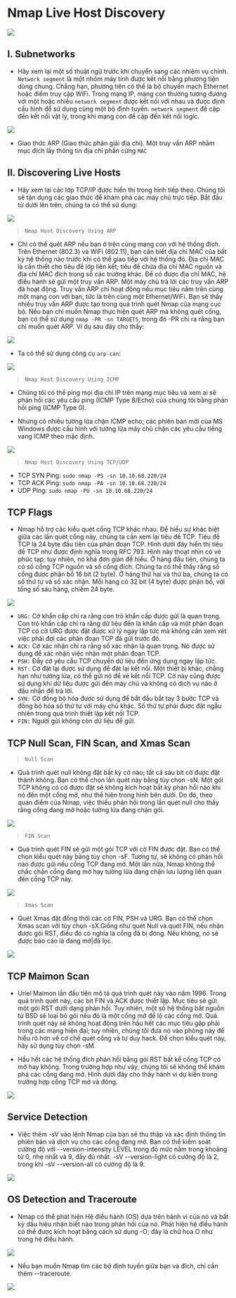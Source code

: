 # **Nmap Live Host Discovery**

![](./img_nmap1/Screenshot%202023-08-01%20193327.png)

## **I. Subnetworks**

- Hãy xem lại một số thuật ngữ trước khi chuyển sang các nhiệm vụ chính. `Network segment` là một nhóm máy tính được kết nối bằng phương tiện dùng chung. Chẳng hạn, phương tiện có thể là bộ chuyển mạch Ethernet hoặc điểm truy cập WiFi. Trong mạng IP, mạng con thường tương đương với một hoặc nhiều `network segment` được kết nối với nhau và được định cấu hình để sử dụng cùng một bộ định tuyến. `network segment` đề cập đến kết nối vật lý, trong khi mạng con đề cập đến kết nối logic.

![](./img_nmap1/Screenshot%202023-08-01%20194827.png)

- Giao thức ARP (Giao thức phân giải địa chỉ). Một truy vấn ARP nhằm mục đích lấy thông tin địa chỉ phần cứng `MAC`

## **II. Discovering Live Hosts**

- Hãy xem lại các lớp TCP/IP được hiển thị trong hình tiếp theo. Chúng tôi sẽ tận dụng các giao thức để khám phá các máy chủ trực tiếp. Bắt đầu từ dưới lên trên, chúng ta có thể sử dụng:

![](./img_nmap1/Screenshot%202023-08-01%20201407.png)

> `Nmap Host Discovery Using ARP`

- Chỉ có thể quét ARP nếu bạn ở trên cùng mạng con với hệ thống đích. Trên Ethernet (802.3) và WiFi (802.11), bạn cần biết địa chỉ MAC của bất kỳ hệ thống nào trước khi có thể giao tiếp với hệ thống đó. Địa chỉ MAC là cần thiết cho tiêu đề lớp liên kết; tiêu đề chứa địa chỉ MAC nguồn và địa chỉ MAC đích trong số các trường khác. Để có được địa chỉ MAC, hệ điều hành sẽ gửi một truy vấn ARP. Một máy chủ trả lời các truy vấn ARP đã hoạt động. Truy vấn ARP chỉ hoạt động nếu mục tiêu nằm trên cùng một mạng con với bạn, tức là trên cùng một Ethernet/WiFi. Bạn sẽ thấy nhiều truy vấn ARP được tạo trong quá trình quét Nmap của mạng cục bộ. Nếu bạn chỉ muốn Nmap thực hiện quét ARP mà không quét cổng, bạn có thể sử dụng `nmap -PR -sn TARGETS`, trong đó -PR chỉ ra rằng bạn chỉ muốn quét ARP. Ví dụ sau đây cho thấy:

![](./img_nmap1/Screenshot%202023-08-01%20202425.png)

- Ta có thể sử dụng công cụ `arp-can`:

![](./img_nmap1/Screenshot%202023-08-01%20203156.png)

> `Nmap Host Discovery Using ICMP`

- Chúng tôi có thể ping mọi địa chỉ IP trên mạng mục tiêu và xem ai sẽ phản hồi các yêu cầu ping (ICMP Type 8/Echo) của chúng tôi bằng phản hồi ping (ICMP Type 0).

- Nhưng có nhiều tường lửa chặn ICMP echo; các phiên bản mới của MS Windows được cấu hình với tường lửa máy chủ chặn các yêu cầu tiếng vang ICMP theo mặc định.

![](./img_nmap1/Screenshot%202023-08-01%20204544.png)

> `Nmap Host Discovery Using TCP/UDP`

- TCP SYN Ping: `sudo nmap -PS -sn 10.10.68.220/24`
- TCP ACK Ping: `sudo nmap -PA -sn 10.10.68.220/24`
- UDP Ping: `sudo nmap -PU -sn 10.10.68.220/24`


## **TCP Flags**

- Nmap hỗ trợ các kiểu quét cổng TCP khác nhau. Để hiểu sự khác biệt giữa các lần quét cổng này, chúng ta cần xem lại tiêu đề TCP. Tiêu đề TCP là 24 byte đầu tiên của phân đoạn TCP. Hình dưới đây hiển thị tiêu đề TCP như được định nghĩa trong RFC 793. Hình này thoạt nhìn có vẻ phức tạp; tuy nhiên, nó khá đơn giản để hiểu. Ở hàng đầu tiên, chúng ta có số cổng TCP nguồn và số cổng đích. Chúng ta có thể thấy rằng số cổng được phân bổ 16 bit (2 byte). Ở hàng thứ hai và thứ ba, chúng ta có số thứ tự và số xác nhận. Mỗi hàng có 32 bit (4 byte) được phân bổ, với tổng số sáu hàng, chiếm 24 byte.

![](./img_nmap1/Screenshot%202023-08-01%20211804.png)

- `URG:` Cờ khẩn cấp chỉ ra rằng con trỏ khẩn cấp được gửi là quan trọng. Con trỏ khẩn cấp chỉ ra rằng dữ liệu đến là khẩn cấp và một phân đoạn TCP có cờ URG được đặt được xử lý ngay lập tức mà không cần xem xét việc phải đợi các phân đoạn TCP đã gửi trước đó.
- `ACK:` Cờ xác nhận chỉ ra rằng số xác nhận là quan trọng. Nó được sử dụng để xác nhận việc nhận một phân đoạn TCP.
- `PSH:` Đẩy cờ yêu cầu TCP chuyển dữ liệu đến ứng dụng ngay lập tức.
- `RST:` Cờ đặt lại được sử dụng để đặt lại kết nối. Một thiết bị khác, chẳng hạn như tường lửa, có thể gửi nó để xé kết nối TCP. Cờ này cũng được sử dụng khi dữ liệu được gửi đến máy chủ và không có dịch vụ nào ở đầu nhận để trả lời.
- `SYN:` Cờ đồng bộ hóa được sử dụng để bắt đầu bắt tay 3 bước TCP và đồng bộ hóa số thứ tự với máy chủ khác. Số thứ tự phải được đặt ngẫu nhiên trong quá trình thiết lập kết nối TCP.
- `FIN:` Người gửi không còn dữ liệu để gửi.

## **TCP Null Scan, FIN Scan, and Xmas Scan**

> `Null Scan`

- Quá trình quét null không đặt bất kỳ cờ nào; tất cả sáu bit cờ được đặt thành không. Bạn có thể chọn lần quét này bằng tùy chọn -sN. Một gói TCP không có cờ được đặt sẽ không kích hoạt bất kỳ phản hồi nào khi nó đến một cổng mở, như thể hiện trong hình bên dưới. Do đó, theo quan điểm của Nmap, việc thiếu phản hồi trong lần quét null cho thấy rằng cổng đang mở hoặc tường lửa đang chặn gói.

![](./img_nmap1/Screenshot%202023-08-01%20220322.png)

> `FIN Scan`

- Quá trình quét FIN sẽ gửi một gói TCP với cờ FIN được đặt. Bạn có thể chọn kiểu quét này bằng tùy chọn -sF. Tương tự, sẽ không có phản hồi nào được gửi nếu cổng TCP đang mở. Một lần nữa, Nmap không thể chắc chắn cổng đang mở hay tường lửa đang chặn lưu lượng liên quan đến cổng TCP này.

![](./img_nmap1/Screenshot%202023-08-01%20221414.png)

> `Xmas Scan`

- Quét Xmas đặt đồng thời các cờ FIN, PSH và URG. Bạn có thể chọn Xmas scan với tùy chọn -sX.Giống như quét Null và quét FIN, nếu nhận được gói RST, điều đó có nghĩa là cổng đã bị đóng. Nếu không, nó sẽ được báo cáo là đang mở|đã lọc.

![](./img_nmap1/Screenshot%202023-08-01%20221733.png)


## **TCP Maimon Scan**

- Uriel Maimon lần đầu tiên mô tả quá trình quét này vào năm 1996. Trong quá trình quét này, các bit FIN và ACK được thiết lập. Mục tiêu sẽ gửi một gói RST dưới dạng phản hồi. Tuy nhiên, một số hệ thống bắt nguồn từ BSD sẽ loại bỏ gói nếu đó là một cổng mở để lộ các cổng mở. Quá trình quét này sẽ không hoạt động trên hầu hết các mục tiêu gặp phải trong các mạng hiện đại; tuy nhiên, chúng tôi đưa nó vào phòng này để hiểu rõ hơn về cơ chế quét cổng và tư duy hack. Để chọn kiểu quét này, hãy sử dụng tùy chọn -sM.

- Hầu hết các hệ thống đích phản hồi bằng gói RST bất kể cổng TCP có mở hay không. Trong trường hợp như vậy, chúng tôi sẽ không thể khám phá các cổng đang mở. Hình dưới đây cho thấy hành vi dự kiến trong trường hợp cổng TCP mở và đóng.

![](./img_nmap1/Screenshot%202023-08-01%20223036.png)

## **Service Detection**

- Việc thêm -sV vào lệnh Nmap của bạn sẽ thu thập và xác định thông tin phiên bản và dịch vụ cho các cổng đang mở. Bạn có thể kiểm soát cường độ với --version-intensity LEVEL trong đó mức nằm trong khoảng từ 0, nhẹ nhất và 9, đầy đủ nhất. -sV --version-light có cường độ là 2, trong khi -sV --version-all có cường độ là 9.

![](./img_nmap1/Screenshot%202023-08-02%20123134.png)

## **OS Detection and Traceroute**

- Nmap có thể phát hiện Hệ điều hành (OS) dựa trên hành vi của nó và bất kỳ dấu hiệu nhận biết nào trong phản hồi của nó. Phát hiện hệ điều hành có thể được kích hoạt bằng cách sử dụng -O; đây là chữ hoa O như trong hệ điều hành.

![](./img_nmap1/Screenshot%202023-08-02%20124149.png)

- Nếu bạn muốn Nmap tìm các bộ định tuyến giữa bạn và đích, chỉ cần thêm --traceroute.

![](./img_nmap1/Screenshot%202023-08-02%20124251.png)